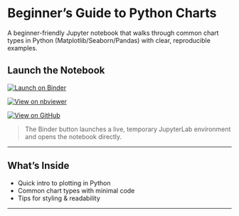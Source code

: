  # Beginner’s Guide to Python Charts

A beginner-friendly Jupyter notebook that walks through common chart types in Python (Matplotlib/Seaborn/Pandas) with clear, reproducible examples.

## Launch the Notebook

[![Launch on Binder](https://mybinder.org/badge_logo.svg)](https://mybinder.org/v2/gh/Christine-97/Data_Analysis_Python_Charts/main?labpath=Beginner%E2%80%99s_Guide_To_Python_Charts.ipynb)

[![View on nbviewer](https://img.shields.io/badge/nbviewer-view-blue)](https://nbviewer.org/github/Christine-97/Data_Analysis_Python_Charts/blob/main/Beginner%E2%80%99s_Guide_To_Python_Charts.ipynb)

[![View on GitHub](https://img.shields.io/badge/GitHub-Repo-black?logo=github)](https://github.com/Christine-97/Data_Analysis_Python_Charts)

> The Binder button launches a live, temporary JupyterLab environment and opens the notebook directly.

---

## What’s Inside
- Quick intro to plotting in Python
- Common chart types with minimal code
- Tips for styling & readability

---
